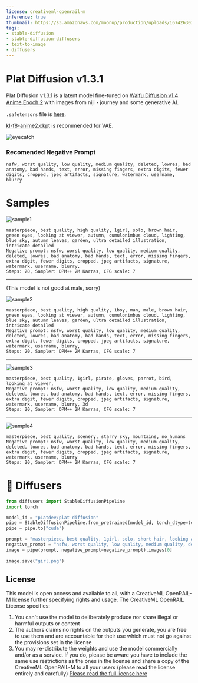 ```yaml
---
license: creativeml-openrail-m
inference: true
thumbnail: https://s3.amazonaws.com/moonup/production/uploads/1674263031698-6305db1fcfbde33ef7d480ff.png
tags:
- stable-diffusion
- stable-diffusion-diffusers
- text-to-image
- diffusers
---
```


# Plat Diffusion v1.3.1

Plat Diffusion v1.3.1 is a latent model fine-tuned on [Waifu Diffusion v1.4 Anime Epoch 2](https://huggingface.co/hakurei/waifu-diffusion-v1-4) with images from niji・journey and some generative AI.

`.safetensors` file is [here](https://huggingface.co/p1atdev/pd-archive/tree/main).

[kl-f8-anime2.ckpt](https://huggingface.co/hakurei/waifu-diffusion-v1-4/blob/main/vae/kl-f8-anime2.ckpt) is recommended for VAE.

![eyecatch](https://s3.amazonaws.com/moonup/production/uploads/1674263031698-6305db1fcfbde33ef7d480ff.png)


### Recomended Negative Prompt

```
nsfw, worst quality, low quality, medium quality, deleted, lowres, bad anatomy, bad hands, text, error, missing fingers, extra digits, fewer digits, cropped, jpeg artifacts, signature, watermark, username, blurry
```

# Samples

![sample1](https://huggingface.co/p1atdev/plat-diffusion/resolve/main/samples/sample1.jpg)

```
masterpiece, best quality, high quality, 1girl, solo, brown hair, green eyes, looking at viewer, autumn, cumulonimbus cloud, lighting, blue sky, autumn leaves, garden, ultra detailed illustration, intricate detailed
Negative prompt: nsfw, worst quality, low quality, medium quality, deleted, lowres, bad anatomy, bad hands, text, error, missing fingers, extra digit, fewer digits, cropped, jpeg artifacts, signature, watermark, username, blurry,
Steps: 20, Sampler: DPM++ 2M Karras, CFG scale: 7
```

---

(This model is not good at male, sorry)

![sample2](https://huggingface.co/p1atdev/plat-diffusion/resolve/main/samples/sample2.jpg)


```
masterpiece, best quality, high quality, 1boy, man, male, brown hair, green eyes, looking at viewer, autumn, cumulonimbus cloud, lighting, blue sky, autumn leaves, garden, ultra detailed illustration, intricate detailed
Negative prompt: nsfw, worst quality, low quality, medium quality, deleted, lowres, bad anatomy, bad hands, text, error, missing fingers, extra digit, fewer digits, cropped, jpeg artifacts, signature, watermark, username, blurry,
Steps: 20, Sampler: DPM++ 2M Karras, CFG scale: 7
```

---

![sample3](https://huggingface.co/p1atdev/plat-diffusion/resolve/main/samples/sample3.jpg)


```
masterpiece, best quality, 1girl, pirate, gloves, parrot, bird, looking at viewer,
Negative prompt: nsfw, worst quality, low quality, medium quality, deleted, lowres, bad anatomy, bad hands, text, error, missing fingers, extra digit, fewer digits, cropped, jpeg artifacts, signature, watermark, username, blurry, 3d
Steps: 20, Sampler: DPM++ 2M Karras, CFG scale: 7
```

---

![sample4](https://huggingface.co/p1atdev/plat-diffusion/resolve/main/samples/sample4.jpg)


```
masterpiece, best quality, scenery, starry sky, mountains, no humans
Negative prompt: nsfw, worst quality, low quality, medium quality, deleted, lowres, bad anatomy, bad hands, text, error, missing fingers, extra digit, fewer digits, cropped, jpeg artifacts, signature, watermark, username, blurry
Steps: 20, Sampler: DPM++ 2M Karras, CFG scale: 7
```

# 🧨 Diffusers

```py
from diffusers import StableDiffusionPipeline
import torch

model_id = "p1atdev/plat-diffusion"
pipe = StableDiffusionPipeline.from_pretrained(model_id, torch_dtype=torch.float32) # not working with float16
pipe = pipe.to("cuda")

prompt = "masterpiece, best quality, 1girl, solo, short hair, looking at viewer, japanese clothes, blue hair, portrait, kimono, bangs, colorful, closed mouth, blue kimono, butterfly, blue eyes, ultra detailed illustration"
negative_prompt = "nsfw, worst quality, low quality, medium quality, deleted, lowres, bad anatomy, bad hands, text, error, missing fingers, extra digit, fewer digits, cropped, jpeg artifacts, signature, watermark, username, blurry"
image = pipe(prompt, negative_prompt=negative_prompt).images[0]  
    
image.save("girl.png")
```

## License

This model is open access and available to all, with a CreativeML OpenRAIL-M license further specifying rights and usage.
The CreativeML OpenRAIL License specifies: 

1. You can't use the model to deliberately produce nor share illegal or harmful outputs or content 
2. The authors claims no rights on the outputs you generate, you are free to use them and are accountable for their use which must not go against the provisions set in the license
3. You may re-distribute the weights and use the model commercially and/or as a service. If you do, please be aware you have to include the same use restrictions as the ones in the license and share a copy of the CreativeML OpenRAIL-M to all your users (please read the license entirely and carefully)
[Please read the full license here](https://huggingface.co/spaces/CompVis/stable-diffusion-license)
